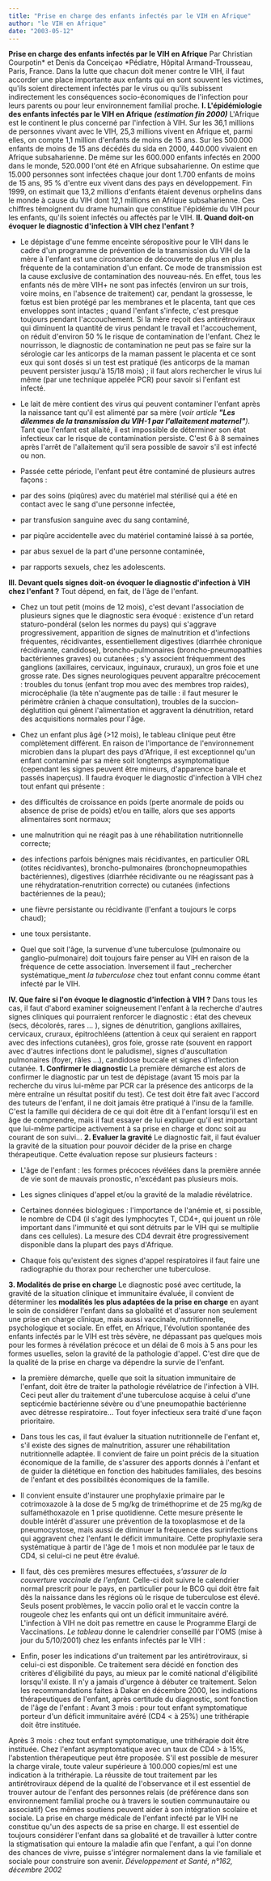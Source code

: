 ```yaml
---
title: "Prise en charge des enfants infectés par le VIH en Afrique"
author: "le VIH en Afrique"
date: "2003-05-12"
---
```


**Prise en charge des enfants infectés par le VIH en Afrique** Par Christian Courpotin* et Denis da Conceiçao *Pédiatre, Hôpital Armand-Trousseau, Paris, France. Dans la lutte que chacun doit mener contre le VIH, il faut accorder une place importante aux enfants qui en sont souvent les victimes, qu'ils soient directement infectés par le virus ou qu'ils subissent indirectement les conséquences socio-économiques de l'infection pour leurs parents ou pour leur environnement familial proche. **I. L'épidémiologie des enfants infectés par le VIH en Afrique** **_(estimation fin 2000)_** L'Afrique est le continent le plus concerné par l'infection à VIH. Sur les 36,1 millions de personnes vivant avec le VIH, 25,3 millions vivent en Afrique et, parmi elles, on compte 1,1 million d'enfants de moins de 15 ans. Sur les 500.000 enfants de moins de 15 ans décédés du sida en 2000, 440.000 vivaient en Afrique subsaharienne. De même sur les 600.000 enfants infectés en 2000 dans le monde, 520.000 l'ont été en Afrique subsaharienne. On estime que 15.000 personnes sont infectées chaque jour dont 1.700 enfants de moins de 15 ans, 95 % d'entre eux vivent dans des pays en développement. Fin 1999, on estimait que 13,2 millions d'enfants étaient devenus orphelins dans le monde à cause du VIH dont 12,1 millions en Afrique subsaharienne. Ces chiffres témoignent du drame humain que constitue l'épidémie du VIH pour les enfants, qu'ils soient infectés ou affectés par le VIH. **Il. Quand doit-on évoquer le diagnostic d'infection à VIH chez l'enfant ?**

*   Le dépistage d'une femme enceinte séropositive pour le VIH dans le cadre d'un programme de prévention de la transmission du VIH de la mère à l'enfant est une circonstance de découverte de plus en plus fréquente de la contamination d'un enfant. Ce mode de transmission est la cause exclusive de contamination des nouveau-nés. En effet, tous les enfants nés de mère VIH+ ne sont pas infectés (environ un sur trois, voire moins, en l'absence de traitement) car, pendant la grossesse, le fœtus est bien protégé par les membranes et le placenta, tant que ces enveloppes sont intactes ; quand l'enfant s'infecte, c'est presque toujours pendant l'accouchement. Si la mère reçoit des antirétroviraux qui diminuent la quantité de virus pendant le travail et l'accouchement, on réduit d'environ 50 % le risque de contamination de l'enfant. Chez le nourrisson, le diagnostic de contamination ne peut pas se faire sur la sérologie car les anticorps de la maman passent le placenta et ce sont eux qui sont dosés si un test est pratiqué (les anticorps de la maman peuvent persister jusqu'à 15/18 mois) ; il faut alors rechercher le virus lui même (par une technique appelée PCR) pour savoir si l'enfant est infecté.

*   Le lait de mère contient des virus qui peuvent contaminer l'enfant après la naissance tant qu'il est alimenté par sa mère (_voir_ _article **"Les dilemmes de la transmission du VIH-1 par l'allaitement maternel"**)._ Tant que l'enfant est allaité, il est impossible de déterminer son état infectieux car le risque de contamination persiste. C'est 6 à 8 semaines après l'arrêt de l'allaitement qu'il sera possible de savoir s'il est infecté ou non.

*   Passée cette période, l'enfant peut être contaminé de plusieurs autres façons :

*   par des soins (piqûres) avec du matériel mal stérilisé qui a été en contact avec le sang d'une personne infectée,
*   par transfusion sanguine avec du sang contaminé,
*   par piqûre accidentelle avec du matériel contaminé laissé à sa portée,
*   par abus sexuel de la part d'une personne contaminée,
*   par rapports sexuels, chez les adolescents.

**III. Devant quels signes doit-on évoquer le diagnostic d'infection à VIH chez l'enfant ?** Tout dépend, en fait, de l'âge de l'enfant.

*   Chez un tout petit (moins de 12 mois), c'est devant l'association de plusieurs signes que le diagnostic sera évoqué : existence d'un retard staturo-pondéral (selon les normes du pays) qui s'aggrave progressivement, apparition de signes de malnutrition et d'infections fréquentes, récidivantes, essentiellement digestives (diarrhée chronique récidivante, candidose), broncho-pulmonaires (broncho-pneumopathies bactériennes graves) ou cutanées ; s'y associent fréquemment des ganglions (axillaires, cervicaux, inguinaux, cruraux), un gros foie et une grosse rate. Des signes neurologiques peuvent apparaître précocement : troubles du tonus (enfant trop mou avec des membres trop raides), microcéphalie (la tête n'augmente pas de taille : il faut mesurer le périmètre crânien à chaque consultation), troubles de la succion-déglutition qui gênent l'alimentation et aggravent la dénutrition, retard des acquisitions normales pour l'âge.  
*   Chez un enfant plus âgé (>12 mois), le tableau clinique peut être complètement différent. En raison de l'importance de l'environnement microbien dans la plupart des pays d'Afrique, il est exceptionnel qu'un enfant contaminé par sa mère soit longtemps asymptomatique (cependant les signes peuvent être mineurs, d'apparence banale et passés inaperçus). Il faudra évoquer le diagnostic d'infection à VIH chez tout enfant qui présente :

*   des difficultés de croissance en poids (perte anormale de poids ou absence de prise de poids) et/ou en taille, alors que ses apports alimentaires sont normaux;
*   une malnutrition qui ne réagit pas à une réhabilitation nutritionnelle correcte;
*   des infections parfois bénignes mais récidivantes, en particulier ORL (otites récidivantes), broncho-pulmonaires (bronchopneumopathies bactériennes), digestives (diarrhée récidivante ou ne réagissant pas à une réhydratation-renutrition correcte) ou cutanées (infections bactériennes de la peau);
*   une fièvre persistante ou récidivante (l'enfant a toujours le corps chaud);
*   une toux persistante.

*   Quel que soit l'âge, la survenue d'une tuberculose (pulmonaire ou ganglio-pulmonaire) doit toujours faire penser au VIH en raison de la fréquence de cette association. Inversement il faut _rechercher systématique_ment _la tuberculose_ chez tout enfant connu comme étant infecté par le VIH.

**IV. Que faire si l'on évoque le diagnostic d'infection à VIH ?** Dans tous les cas, il faut d'abord examiner soigneusement l'enfant à la recherche d'autres signes cliniques qui pourraient renforcer le diagnostic : état des cheveux (secs, décolorés, rares ... ), signes de dénutrition, ganglions axillaires, cervicaux, cruraux, épitrochléens (attention à ceux qui seraient en rapport avec des infections cutanées), gros foie, grosse rate (souvent en rapport avec d'autres infections dont le paludisme), signes d'auscultation pulmonaires (foyer, râles ...), candidose buccale et signes d'infection cutanée. **1. Confirmer le diagnostic** La première démarche est alors de confirmer le diagnostic par un test de dépistage (avant 15 mois par la recherche du virus lui-même par PCR car la présence des anticorps de la mère entraîne un résultat positif du test). Ce test doit être fait avec l'accord des tuteurs de l'enfant, il ne doit jamais être pratiqué à l'insu de la famille. C'est la famille qui décidera de ce qui doit être dit à l'enfant lorsqu'il est en âge de comprendre, mais il faut essayer de lui expliquer qu'il est important que lui-même participe activement à sa prise en charge et donc soit au courant de son suivi... **2. Evaluer la gravité** Le diagnostic fait, il faut évaluer la gravité de la situation pour pouvoir décider de la prise en charge thérapeutique. Cette évaluation repose sur plusieurs facteurs :

*   L'âge de l'enfant : les formes précoces révélées dans la première année de vie sont de mauvais pronostic, n'excédant pas plusieurs mois.

*   Les signes cliniques d'appel et/ou la gravité de la maladie révélatrice.

*   Certaines données biologiques : l'importance de l'anémie et, si possible, le nombre de CD4 (il s'agit des lymphocytes T, CD4+, qui jouent un rôle important dans l'immunité et qui sont détruits par le VIH qui se multiplie dans ces cellules). La mesure des CD4 devrait être progressivement disponible dans la plupart des pays d'Afrique.

*   Chaque fois qu'existent des signes d'appel respiratoires il faut faire une radiographie du thorax pour rechercher une tuberculose.

**3. Modalités de prise en charge** Le diagnostic posé avec certitude, la gravité de la situation clinique et immunitaire évaluée, il convient de déterminer les **modalités les** **plus adaptées de la prise en charge** en ayant le soin de considérer l'enfant dans sa globalité et d'assurer non seulement une prise en charge clinique, mais aussi vaccinale, nutritionnelle, psychologique et sociale. En effet, en Afrique, l'évolution spontanée des enfants infectés par le VIH est très sévère, ne dépassant pas quelques mois pour les formes à révélation précoce et un délai de 6 mois à 5 ans pour les formes usuelles, selon la gravité de la pathologie d'appel. C'est dire que de la qualité de la prise en charge va dépendre la survie de l'enfant.

*   la première démarche, quelle que soit la situation immunitaire de l'enfant, doit être de traiter la pathologie révélatrice de l'infection à VIH. Ceci peut aller du traitement d'une tuberculose acquise à celui d'une septicémie bactérienne sévère ou d'une pneumopathie bactérienne avec détresse respiratoire... Tout foyer infectieux sera traité d'une façon prioritaire.

*   Dans tous les cas, il faut évaluer la situation nutritionnelle de l'enfant et, s'il existe des signes de malnutrition, assurer une réhabilitation nutritionnelle adaptée. Il convient de faire un point précis de la situation économique de la famille, de s'assurer des apports donnés à l'enfant et de guider la diététique en fonction des habitudes familiales, des besoins de l'enfant et des possibilités économiques de la famille.

*   Il convient ensuite d'instaurer une prophylaxie primaire par le cotrimoxazole à la dose de 5 mg/kg de triméthoprime et de 25 mg/kg de sulfaméthoxazole en 1 prise quotidienne. Cette mesure présente le double intérêt d'assurer une prévention de la toxoplasmose et de la pneumocystose, mais aussi de diminuer la fréquence des surinfections qui aggravent chez l'enfant le déficit immunitaire. Cette prophylaxie sera systématique à partir de l'âge de 1 mois et non modulée par le taux de CD4, si celui-ci ne peut être évalué.

*   Il faut, dès ces premières mesures effectuées, _s'assurer de la couverture_ _vaccinale_ _de l'enfant._ Celle-ci doit suivre le calendrier normal prescrit pour le pays, en particulier pour le BCG qui doit être fait dès la naissance dans les régions où le risque de tuberculose est élevé. Seuls posent problèmes, le vaccin polio oral et le vaccin contre la rougeole chez les enfants qui ont un déficit immunitaire avéré. L'infection à VIH ne doit pas remettre en cause le Programme Elargi de Vaccinations. _Le tableau_ donne le calendrier conseillé par l'OMS (mise à jour du 5/10/2001) chez les enfants infectés par le VIH :

*   Enfin, poser les indications d'un traitement par les antirétroviraux, si celui-ci est disponible. Ce traitement sera décidé en fonction des critères d'éligibilité du pays, au mieux par le comité national d'éligibilité lorsqu'il existe. Il n'y a jamais d'urgence à débuter ce traitement. Selon les recommandations faites à Dakar en décembre 2000, les indications thérapeutiques de l'enfant, après certitude du diagnostic, sont fonction de l'âge de l'enfant : Avant 3 mois : pour tout enfant symptomatique porteur d'un déficit immunitaire avéré (CD4 < à 25%) une trithérapie doit être instituée.

Après 3 mois : chez tout enfant symptomatique, une trithérapie doit être instituée. Chez l'enfant asymptomatique avec un taux de CD4 > à 15%, l'abstention thérapeutique peut être proposée. S'il est possible de mesurer la charge virale, toute valeur supérieure à 100.000 copies/ml est une indication à la trithérapie. La réussite de tout traitement par les antirétroviraux dépend de la qualité de l'observance et il est essentiel de trouver autour de l'enfant des personnes relais (de préférence dans son environnement familial proche ou à travers le soutien communautaire ou associatif) Ces mêmes soutiens peuvent aider à son intégration scolaire et sociale. La prise en charge médicale de l'enfant infecté par le VIH ne constitue qu'un des aspects de sa prise en charge. Il est essentiel de toujours considérer l'enfant dans sa globalité et de travailler à lutter contre la stigmatisation qui entoure la maladie afin que l'enfant, a qui l'on donne des chances de vivre, puisse s'intégrer normalement dans la vie familiale et sociale pour construire son avenir. _Développement et Santé, n°162, décembre 2002_